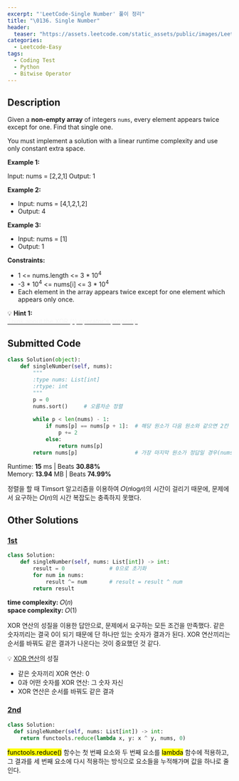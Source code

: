```yaml
---
excerpt: "'LeetCode-Single Number' 풀이 정리"
title: "\0136. Single Number"
header:
  teaser: "https://assets.leetcode.com/static_assets/public/images/LeetCode_Sharing.png"
categories:
  - Leetcode-Easy
tags:
  - Coding Test
  - Python
  - Bitwise Operator
---
```


## <i class="fa-solid fa-file-lines"></i> Description

Given a **non-empty array** of integers `nums`, every element appears twice except for one. Find that single one.

You must implement a solution with a linear runtime complexity and use only constant extra space.

**Example 1:**

Input: nums = [2,2,1]
Output: 1

**Example 2:**

- Input: nums = [4,1,2,1,2]
- Output: 4

**Example 3:**

- Input: nums = [1]
- Output: 1

**Constraints:**

- 1 <= nums.length <= 3 * 10<sup>4</sup>
- -3 * 10<sup>4</sup> <= nums[i] <= 3 * 10<sup>4</sup>
- Each element in the array appears twice except for one element which appears only once.

💡 **Hint 1:**   
<u><span style="color:#F5F5F5">Think about the XOR (^) operator's property.</span></u>

## <i class="fa-solid fa-cloud-arrow-up"></i> Submitted Code

```python
class Solution(object):
    def singleNumber(self, nums):
        """
        :type nums: List[int]
        :rtype: int
        """
        p = 0
        nums.sort()     # 오름차순 정렬
        
        while p < len(nums) - 1:
            if nums[p] == nums[p + 1]:  # 해당 원소가 다음 원소와 같으면 2칸 넘어가기
                p += 2
            else:
                return nums[p]
        return nums[p]                  # 가장 마지막 원소가 정답일 경우(nums의 길이가 1인 경우 포함)
```
<i class="fa-solid fa-clock"></i> Runtime: **15** ms \| Beats **30.88%**    
<i class="fa-solid fa-memory"></i> Memory: **13.94** MB \| Beats **74.99%**

정렬을 할 때 Timsort 알고리즘을 이용하여 𝑂(𝑛log𝑛)의 시간이 걸리기 때문에, 문제에서 요구하는 𝑂(𝑛)의 시간 복잡도는 충족하지 못했다.

## <i class="fa-solid fa-flask"></i> Other Solutions

### <a href="https://leetcode.com/problems/single-number/solutions/6026000/0-ms-runtime-beats-100-user-step-by-step-nnmr/" target="_blank">1st</a>

```python
class Solution:
    def singleNumber(self, nums: List[int]) -> int:
        result = 0              # 0으로 초기화
        for num in nums:
            result ^= num       # result = result ^ num
        return result
```
<i class="fa-solid fa-clock"></i> **time complexity:** 𝑂(𝑛)    
<i class="fa-solid fa-memory"></i> **space complexity:** 𝑂(1)           

XOR 연산의 성질을 이용한 답안으로, 문제에서 요구하는 모든 조건을 만족했다. 같은 숫자끼리는 결국 0이 되기 때문에 단 하나만 있는 숫자가 결과가 된다. XOR 연산끼리는 순서를 바꿔도 같은 결과가 나온다는 것이 중요했던 것 같다.

<div class="notice--info" markdown="1">
💡 <a href="https://jooyeunseo.github.io/cheatsheet/digital-logic-gate/" target="_blank">XOR 연산</a>의 성질

- 같은 숫자끼리 XOR 연산: 0
- 0과 어떤 숫자를 XOR 연산: 그 숫자 자신   
- XOR 연산은 순서를 바꿔도 같은 결과
</div>

### <a href="https://leetcode.com/problems/single-number/solutions/3171261/solution-by-deleted_user-um8h/" target="_blank">2nd</a>

```python
class Solution:
  def singleNumber(self, nums: List[int]) -> int:
    return functools.reduce(lambda x, y: x ^ y, nums, 0)
```
<mark>functools.reduce()</mark> 함수는 첫 번째 요소와 두 번째 요소를 <mark>lambda</mark> 함수에 적용하고, 그 결과를 세 번째 요소에 다시 적용하는 방식으로 요소들을 누적해가며 값을 하나로 줄인다.